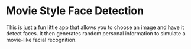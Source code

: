 # Movie Style Face Detection

This is just a fun little app that allows you to choose an image and have it detect faces. It then generates random personal information to simulate a movie-like facial recognition.
